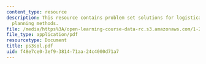```yaml
---
content_type: resource
description: This resource contains problem set solutions for logistical and transportation
  planning methods.
file: /media/https%3A/open-learning-course-data-rc.s3.amazonaws.com/1-203j-logistical-and-transportation-planning-methods-fall-2006/f48e7ce03ef9381471aa24c4000d71a7_ps3sol.pdf
file_type: application/pdf
resourcetype: Document
title: ps3sol.pdf
uid: f48e7ce0-3ef9-3814-71aa-24c4000d71a7
---
```

